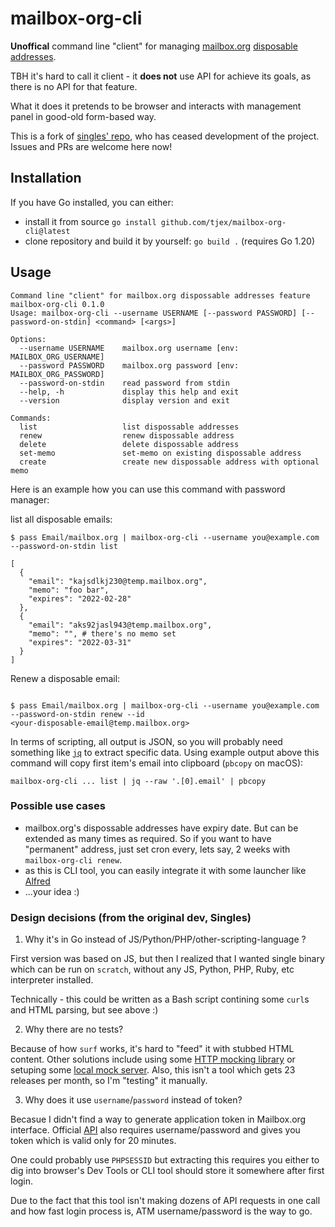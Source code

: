 # mailbox-org-cli

**Unoffical** command line "client" for managing [mailbox.org](https://mailbox.org) [disposable addresses](https://mailbox.org/en/post/more-privacy-with-anonymous-disposable-e-mail-addresses).

TBH it's hard to call it client - it **does not** use API for achieve its goals, as there is no API for that feature.

What it does it pretends to be browser and interacts with management panel in good-old form-based way.

This is a fork of [singles' repo](https://github.com/singles/mailbox-org-cli), who has ceased development of the project. Issues and PRs are welcome here
now!

## Installation

If you have Go installed, you can either:

* install it from source `go install github.com/tjex/mailbox-org-cli@latest`
* clone repository and build it by yourself: `go build .` (requires Go 1.20)

## Usage

```text
Command line "client" for mailbox.org dispossable addresses feature
mailbox-org-cli 0.1.0
Usage: mailbox-org-cli --username USERNAME [--password PASSWORD] [--password-on-stdin] <command> [<args>]

Options:
  --username USERNAME    mailbox.org username [env: MAILBOX_ORG_USERNAME]
  --password PASSWORD    mailbox.org password [env: MAILBOX_ORG_PASSWORD]
  --password-on-stdin    read password from stdin
  --help, -h             display this help and exit
  --version              display version and exit

Commands:
  list                   list dispossable addresses
  renew                  renew dispossable address
  delete                 delete dispossable address
  set-memo               set-memo on existing dispossable address
  create                 create new dispossable address with optional memo
```

Here is an example how you can use this command with password manager:

list all disposable emails:
```text
$ pass Email/mailbox.org | mailbox-org-cli --username you@example.com --password-on-stdin list

[
  {
    "email": "kajsdlkj230@temp.mailbox.org",
    "memo": "foo bar",
    "expires": "2022-02-28"
  },
  {
    "email": "aks92jasl943@temp.mailbox.org",
    "memo": "", # there's no memo set
    "expires": "2022-03-31"
  }
]
```
Renew a disposable email:
```text

$ pass Email/mailbox.org | mailbox-org-cli --username you@example.com --password-on-stdin renew --id
<your-disposable-email@temp.mailbox.org>
```

In terms of scripting, all output is JSON, so you will probably need something like
[`jq`](https://github.com/stedolan/jq) to extract specific data. Using example output above this command will
copy first item's email into clipboard (`pbcopy` on macOS):

```text
mailbox-org-cli ... list | jq --raw '.[0].email' | pbcopy
```

### Possible use cases

* mailbox.org's dispossable addresses have expiry date. But can be extended as many times as required. So if you want to have "permanent" address, just set cron every, lets say, 2 weeks with `mailbox-org-cli renew`.
* as this is CLI tool, you can easily integrate it with some launcher like [Alfred](https://www.alfredapp.com/)
* ...your idea :)

### Design decisions (from the original dev, Singles)

1. Why it's in Go instead of JS/Python/PHP/other-scripting-language ?

First version was based on JS, but then I realized that I wanted single binary which can be run on `scratch`, without any JS, Python, PHP, Ruby, etc interpreter installed.

Technically - this could be written as a Bash script contining some `curl`s and HTML parsing, but see above :)

2. Why there are no tests?

Because of how `surf` works, it's hard to "feed" it with stubbed HTML content. Other solutions include using some [HTTP mocking library](https://github.com/h2non/gock) or setuping some [local mock server](https://mockoon.com/). Also, this isn't a tool which gets 23 releases per month, so I'm "testing" it manually.

3. Why does it use `username`/`password` instead of token?

Becasue I didn't find a way to generate application token in Mailbox.org interface. Official [API](https://api.mailbox.org/v1/doc/welcome/Grundlegende-Informationen.html) also requires username/password and gives you token which is valid only for 20 minutes.

One could probably use `PHPSESSID` but extracting this requires you either to dig into browser's Dev Tools or CLI tool should store it somewhere after first login.

Due to the fact that this tool isn't making dozens of API requests in one call and how fast login process is, ATM username/password is the way to go.
